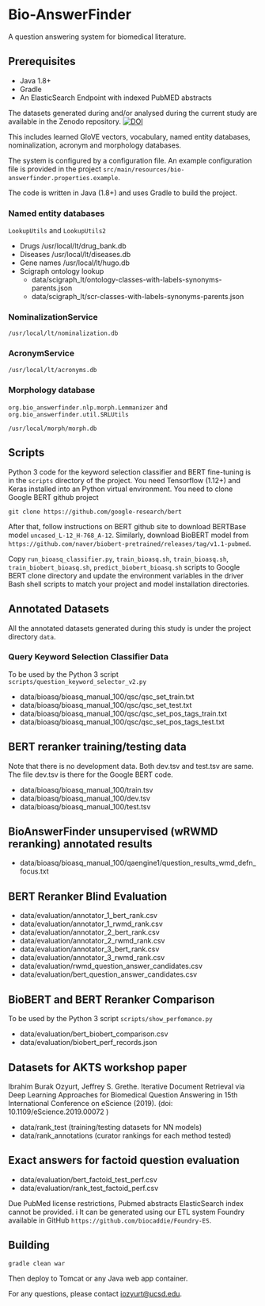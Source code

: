 Bio-AnswerFinder
================

A question answering system for biomedical literature.

## Prerequisites

* Java 1.8+
* Gradle
* An ElasticSearch Endpoint with indexed PubMED abstracts 


The datasets generated during and/or analysed during the current study are available 
in the Zenodo repository.
[![DOI](https://zenodo.org/badge/DOI/10.5281/zenodo.2597595.svg)](https://doi.org/10.5281/zenodo.2597595)


This includes learned GloVE vectors, vocabulary, named entity databases, nominalization, acronym and morphology databases.

The system is configured by a configuration file. An example configuration file is provided in the project 
`src/main/resources/bio-answerfinder.properties.example`.

The code is written in Java (1.8+) and uses Gradle to build the project.


### Named entity databases
`LookupUtils` and `LookupUtils2`


*  Drugs /usr/local/lt/drug_bank.db
*  Diseases /usr/local/lt/diseases.db
*  Gene names /usr/local/lt/hugo.db
*  Scigraph ontology lookup
    *  data/scigraph_lt/ontology-classes-with-labels-synonyms-parents.json
    *  data/scigraph_lt/scr-classes-with-labels-synonyms-parents.json

### NominalizationService
```
/usr/local/lt/nominalization.db
```
### AcronymService
```
/usr/local/lt/acronyms.db
```

### Morphology database

`org.bio_answerfinder.nlp.morph.Lemmanizer`
and `org.bio_answerfinder.util.SRLUtils`

```
/usr/local/morph/morph.db
```

## Scripts
Python 3 code for the keyword selection classifier and BERT fine-tuning is in the `scripts` directory of the project.
You need Tensorflow (1.12+) and Keras installed into an Python virtual environment. 
You need to clone Google BERT github project 

```
git clone https://github.com/google-research/bert
```

After that, follow instructions on BERT github site to download BERTBase model `uncased_L-12_H-768_A-12`.
Similarly, download BioBERT model from `https://github.com/naver/biobert-pretrained/releases/tag/v1.1-pubmed`.

Copy `run_bioasq_classifier.py`, `train_bioasq.sh`, `train_bioasq.sh`, `train_biobert_bioasq.sh`, `predict_biobert_bioasq.sh` scripts to Google BERT clone directory and update the environment variables 
in the driver Bash shell scripts to match your project and model 
installation directories.

## Annotated Datasets

All the annotated datasets generated during this study is under the project directory `data`.

### Query Keyword Selection Classifier Data
To be used by the Python 3 script `scripts/question_keyword_selector_v2.py`

*  data/bioasq/bioasq_manual_100/qsc/qsc_set_train.txt
*  data/bioasq/bioasq_manual_100/qsc/qsc_set_test.txt
*  data/bioasq/bioasq_manual_100/qsc/qsc_set_pos_tags_train.txt
*  data/bioasq/bioasq_manual_100/qsc/qsc_set_pos_tags_test.txt

## BERT reranker training/testing data

Note that there is no development data. Both dev.tsv and test.tsv are same. The file dev.tsv is there for the Google BERT code.

*  data/bioasq/bioasq_manual_100/train.tsv
*  data/bioasq/bioasq_manual_100/dev.tsv
*  data/bioasq/bioasq_manual_100/test.tsv

## BioAnswerFinder unsupervised (wRWMD reranking) annotated results

*  data/bioasq/bioasq_manual_100/qaengine1/question_results_wmd_defn_focus.txt

## BERT Reranker Blind Evaluation

*  data/evaluation/annotator_1_bert_rank.csv
*  data/evaluation/annotator_1_rwmd_rank.csv
*  data/evaluation/annotator_2_bert_rank.csv
*  data/evaluation/annotator_2_rwmd_rank.csv
*  data/evaluation/annotator_3_bert_rank.csv
*  data/evaluation/annotator_3_rwmd_rank.csv
*  data/evaluation/rwmd_question_answer_candidates.csv
*  data/evaluation/bert_question_answer_candidates.csv


## BioBERT and BERT Reranker Comparison
To be used by the Python 3 script `scripts/show_perfomance.py`

*  data/evaluation/bert_biobert_comparison.csv
*  data/evaluation/biobert_perf_records.json

## Datasets for AKTS workshop paper 

Ibrahim Burak Ozyurt, Jeffrey S. Grethe. Iterative Document Retrieval via Deep Learning Approaches for Biomedical Question Answering 
 in 15th International Conference on eScience (2019). (doi: 10.1109/eScience.2019.00072 )

* data/rank_test (training/testing datasets for NN models)
* data/rank_annotations (curator rankings for each method tested)

## Exact answers for factoid question evaluation

* data/evaluation/bert_factoid_test_perf.csv
* data/evaluation/rank_test_factoid_perf.csv



Due PubMed license restrictions, Pubmed abstracts ElasticSearch index cannot be provided. i
It can be generated using our ETL system Foundry available in GitHub `https://github.com/biocaddie/Foundry-ES`. 

## Building

```bash
gradle clean war
```

Then deploy to Tomcat or any Java web app container.


For any questions, please contact iozyurt@ucsd.edu.




